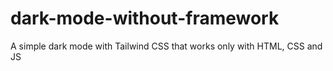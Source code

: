 # dark-mode-without-framework
A simple dark mode with Tailwind CSS that works only with HTML, CSS and JS
